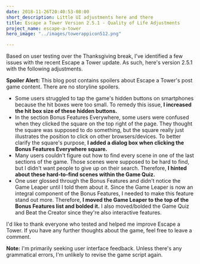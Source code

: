```yaml
---
date: 2018-11-26T20:40:53-08:00
short_description: Little UI adjustments here and there
title: Escape a Tower Version 2.5.1 - Quality of Life Adjustments
project_name: escape-a-tower
hero_image: "../images/towerappicon512.png"

---
```

Based on user testing over the Thanksgiving break, I've identified a few issues with the recent Escape a Tower update. As such, here's version 2.5.1 with the following adjustments.

**Spoiler Alert:** This blog post contains spoilers about Escape a Tower's post game content. There are no storyline spoilers.

* Some users struggled to tap the game's hidden buttons on smartphones because the hit boxes were too small. To remedy this issue, **I increased the hit box size of these hidden buttons.**
* In the section Bonus Features Everywhere, some users were confused when they clicked the square on the top right of the page. They thought the square was supposed to do something, but the square really just illustrates the position to click on other browsers/devices. To better clarify the square's purpose, **I added a dialog box when clicking the Bonus Features Everywhere square.**
* Many users couldn't figure out how to find every scene in one of the last sections of the game. Those scenes were supposed to be hard to find, but I didn't want people to give up on their search. Therefore, **I hinted about these hard-to-find scenes within the Game Quiz.**
* One user glossed through the Bonus Features and didn't notice the Game Leaper until I told them about it. Since the Game Leaper is now an integral component of the Bonus Features, I needed to make this feature stand out more. Therefore, **I moved the Game Leaper to the top of the Bonus Features list and bolded it.** I also moved/bolded the Game Quiz and Beat the Creator since they're also interactive features.

I'd like to thank everyone who tested and helped me improve Escape a Tower. If you have any further thoughts about the game, feel free to leave a comment.  
    
**Note:** I'm primarily seeking user interface feedback. Unless there's any grammatical errors, I'm unlikely to revise the game script again.